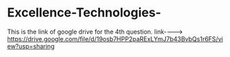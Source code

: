 # Excellence-Technologies-
This is the link of google drive for the 4th question.
link---->  https://drive.google.com/file/d/19osb7HPP2paRExLYmJ7b43BvbQs1r6FS/view?usp=sharing
